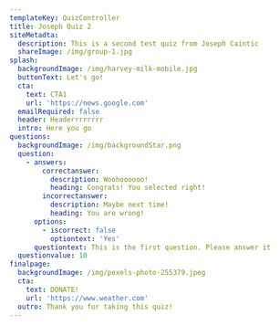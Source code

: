 ```yaml
---
templateKey: QuizController
title: Joseph Quiz 2
siteMetadta:
  description: This is a second test quiz from Joseph Caintic
  shareImage: /img/group-1.jpg
splash:
  backgroundImage: /img/harvey-milk-mobile.jpg
  buttonText: Let's go!
  cta:
    text: CTA1
    url: 'https://news.google.com'
  emailRequired: false
  header: Headerrrrrrrr
  intro: Here you go
questions:
  backgroundImage: /img/backgroundStar.png
  question:
    - answers:
        correctanswer:
          description: Woohoooooo!
          heading: Congrats! You selected right!
        incorrectanswer:
          description: Maybe next time!
          heading: You are wrong!
      options:
        - iscorrect: false
          optiontext: 'Yes'
      questiontext: This is the first question. Please answer it
  questionvalue: 10
finalpage:
  backgroundImage: /img/pexels-photo-255379.jpeg
  cta:
    text: DONATE!
    url: 'https://www.weather.com'
  outro: Thank you for taking this quiz!
---
```


